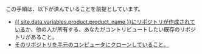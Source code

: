 この手順は、以下が済んでいることを前提としています。

  - [{{ site.data.variables.product.product_name }}にリポジトリが作成されている](/articles/creating-a-new-repository)か、他の人が所有する、あなたがコントリビュートしたい既存のリポジトリがあること。
  - [そのリポジトリを手元のコンピュータにクローンしていること。](/articles/cloning-a-repository)
